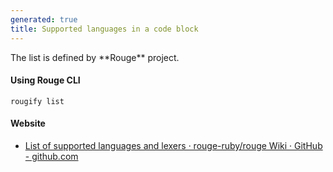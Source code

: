 ```yaml
---
generated: true
title: Supported languages in a code block
---
```


<div markdown="1" class="ans">
The list is defined by **Rouge** project.
</div>

#### Using Rouge CLI

```
rougify list
```

#### Website

- [List of supported languages and lexers · rouge-ruby/rouge Wiki · GitHub - github.com](https://github.com/rouge-ruby/rouge/wiki/List-of-supported-languages-and-lexers)
